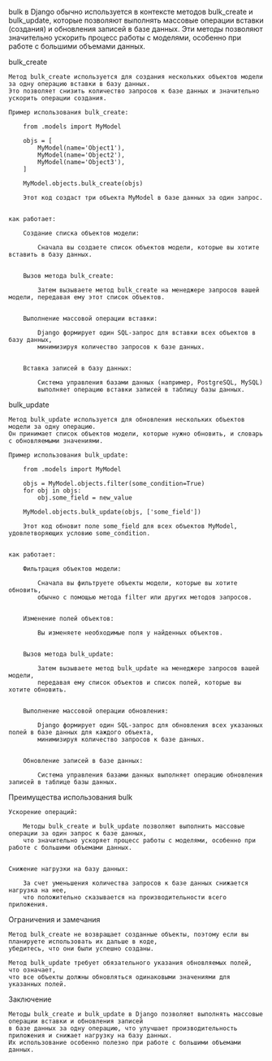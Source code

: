 
bulk в Django обычно используется в контексте методов bulk_create и bulk_update,
которые позволяют выполнять массовые операции вставки (создания) и обновления записей в базе данных.
Эти методы позволяют значительно ускорить процесс работы с моделями, особенно при работе с большими объемами данных.


bulk_create

    Метод bulk_create используется для создания нескольких объектов модели за одну операцию вставки в базу данных.
    Это позволяет снизить количество запросов к базе данных и значительно ускорить операции создания.

    Пример использования bulk_create:

        from .models import MyModel

        objs = [
            MyModel(name='Object1'),
            MyModel(name='Object2'),
            MyModel(name='Object3'),
        ]

        MyModel.objects.bulk_create(objs)

        Этот код создаст три объекта MyModel в базе данных за один запрос.


    как работает:

        Создание списка объектов модели:

            Сначала вы создаете список объектов модели, которые вы хотите вставить в базу данных.


        Вызов метода bulk_create:

            Затем вызываете метод bulk_create на менеджере запросов вашей модели, передавая ему этот список объектов.


        Выполнение массовой операции вставки:

            Django формирует один SQL-запрос для вставки всех объектов в базу данных,
            минимизируя количество запросов к базе данных.


        Вставка записей в базу данных:

            Система управления базами данных (например, PostgreSQL, MySQL)
            выполняет операцию вставки записей в таблицу базы данных.



bulk_update

    Метод bulk_update используется для обновления нескольких объектов модели за одну операцию.
    Он принимает список объектов модели, которые нужно обновить, и словарь с обновляемыми значениями.

    Пример использования bulk_update:

        from .models import MyModel

        objs = MyModel.objects.filter(some_condition=True)
        for obj in objs:
            obj.some_field = new_value

        MyModel.objects.bulk_update(objs, ['some_field'])

        Этот код обновит поле some_field для всех объектов MyModel, удовлетворяющих условию some_condition.


    как работает:
        
        Фильтрация объектов модели: 
        
            Сначала вы фильтруете объекты модели, которые вы хотите обновить, 
            обычно с помощью метода filter или других методов запросов.
    
    
        Изменение полей объектов: 
        
            Вы изменяете необходимые поля у найденных объектов.
    
    
        Вызов метода bulk_update: 
        
            Затем вызываете метод bulk_update на менеджере запросов вашей модели, 
            передавая ему список объектов и список полей, которые вы хотите обновить.
    
    
        Выполнение массовой операции обновления: 
        
            Django формирует один SQL-запрос для обновления всех указанных полей в базе данных для каждого объекта, 
            минимизируя количество запросов к базе данных.
    
    
        Обновление записей в базе данных: 
        
            Система управления базами данных выполняет операцию обновления записей в таблице базы данных.



Преимущества использования bulk

    Ускорение операций:

        Методы bulk_create и bulk_update позволяют выполнить массовые операции за один запрос к базе данных,
        что значительно ускоряет процесс работы с моделями, особенно при работе с большими объемами данных.


    Снижение нагрузки на базу данных:

        За счет уменьшения количества запросов к базе данных снижается нагрузка на нее,
        что положительно сказывается на производительности всего приложения.


Ограничения и замечания

    Метод bulk_create не возвращает созданные объекты, поэтому если вы планируете использовать их дальше в коде,
    убедитесь, что они были успешно созданы.

    Метод bulk_update требует обязательного указания обновляемых полей, что означает,
    что все объекты должны обновляться одинаковыми значениями для указанных полей.


Заключение

    Методы bulk_create и bulk_update в Django позволяют выполнять массовые операции вставки и обновления записей
    в базе данных за одну операцию, что улучшает производительность приложения и снижает нагрузку на базу данных.
    Их использование особенно полезно при работе с большими объемами данных.
